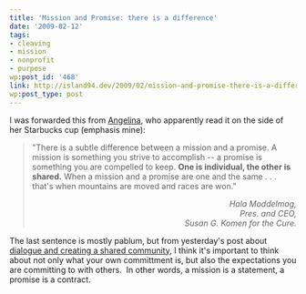 ```yaml
---
title: 'Mission and Promise: there is a difference'
date: '2009-02-12'
tags:
- cleaving
- mission
- nonprofit
- purpose
wp:post_id: '468'
link: http://island94.dev/2009/02/mission-and-promise-there-is-a-difference/
wp:post_type: post
---
```


<p>I was forwarded this from <a href="http://alinapazwrites.blogspot.com/">Angelina</a>, who apparently read it on the side of her Starbucks cup (emphasis mine):</p>
<blockquote>
<p style="text-align: left;">"There is a subtle difference between a mission and a promise. A mission is something you strive to accomplish -- a promise is something you are compelled to keep. <strong>One is individual, the other is shared.</strong> When a mission and a promise are one and the same . . . that's when mountains are moved and races are won."</p>
<p style="text-align: right;"><em>Hala Moddelmog,<br /> 
Pres. and CEO,<br />
Susan G. Komen for the Cure.</em></p></blockquote>
<p style="text-align: left;">The last sentence is mostly pablum, but from yesterday's post about <a href="http://www.island94.org/2009/02/online-fundraising-please-do-it-right/">dialogue and creating a shared community</a>, I think it's important to think about not only what your own committment is, but also the expectations you are committing to with others.  In other words, a mission is a statement, a promise is a contract.</p>
